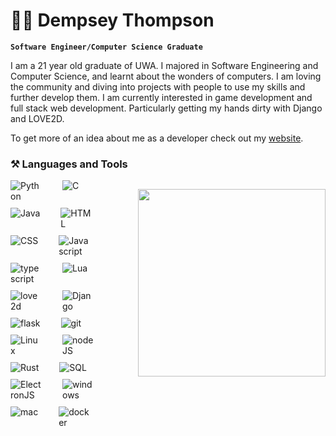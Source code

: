 # 👨‍💻 Dempsey Thompson 

**`Software Engineer/Computer Science Graduate`**

<!-- Bio -->
I am a 21 year old graduate of UWA. I majored in Software Engineering and Computer Science, and learnt about the wonders of computers. I am loving the community and diving into projects with people to use my skills and further develop them. I am currently interested in game development and full stack web development. Particularly getting my hands dirty with Django and LOVE2D.

To get more of an idea about me as a developer check out my <a href="https://d-sons.com">website</a>.

<!-- Development Tool and Language Icons -->
### ⚒️ Languages and Tools
<div style="display:flex; margin-bottom:10px;">
  <div style="max-width:50%; margin-bottom:10px; display:flex; flex-wrap:wrap;">
    <img align="left" alt="Python" style="padding-right:30px; margin-bottom:10px; max-width:50px; max-height:50px;" src="https://cdn.jsdelivr.net/gh/devicons/devicon/icons/python/python-original.svg"/>
    <img align="left" alt="C" style="padding-right:30px; margin-bottom:10px; max-width:50px; max-height:50px;" src="https://cdn.jsdelivr.net/gh/devicons/devicon/icons/c/c-original.svg"/>
    <img align="left" alt="Java" style="padding-right:30px; margin-bottom:10px; max-width:50px; max-height:50px;" src="https://cdn.jsdelivr.net/gh/devicons/devicon/icons/java/java-original.svg"/>
    <img align="left" alt="HTML" style="padding-right:30px; margin-bottom:10px; max-width:50px; max-height:50px;" src="https://cdn.jsdelivr.net/gh/devicons/devicon/icons/html5/html5-original.svg"/>
    <img align="left" alt="CSS" style="padding-right:30px; margin-bottom:10px; max-width:50px; max-height:50px;" src="https://cdn.jsdelivr.net/gh/devicons/devicon/icons/css3/css3-original.svg"/>
    <img align="left" alt="Javascript" style="padding-right:30px; margin-bottom:10px; max-width:50px; max-height:50px;" src="https://cdn.jsdelivr.net/gh/devicons/devicon/icons/javascript/javascript-original.svg"/>
    <img align="left" alt="typescript" style="padding-right:30px; margin-bottom:10px; max-width:50px; max-height:50px;" src="https://cdn-icons-png.flaticon.com/512/5968/5968381.png"/>
    <img align="left" alt="Lua" style="padding-right:30px; margin-bottom:10px; max-width:50px; max-height:50px;" src="https://upload.wikimedia.org/wikipedia/commons/c/cf/Lua-Logo.svg"/>
    <img align="left" alt="love2d" style="padding-right:30px; margin-bottom:10px; max-width:50px; max-height:50px;" src="https://upload.wikimedia.org/wikipedia/commons/thumb/8/8b/L%C3%96VE_app_icon_%280.10.1%29.svg/2048px-L%C3%96VE_app_icon_%280.10.1%29.svg.png" />
    <img align="left" alt="Django" style="padding-right:30px; margin-bottom:10px; max-width:50px; max-height:50px;" src="https://icons.veryicon.com/png/o/business/vscode-program-item-icon/django-1.png"/>
    <img align="left" alt="flask" style="padding-right:30px; margin-bottom:10px; max-width:50px; max-height:50px;" src="https://cdn.iconscout.com/icon/free/png-256/free-flask-51-285137.png?f=webp"/>
    <img align="left" alt="git" style="padding-right:30px; margin-bottom:10px; max-width:50px; max-height:50px;" src="https://cdn.jsdelivr.net/gh/devicons/devicon/icons/git/git-original.svg"/>
    <img align="left" alt="Linux" style="padding-right:30px; margin-bottom:10px; max-width:50px; max-height:50px;" src="https://cdn.jsdelivr.net/gh/devicons/devicon/icons/linux/linux-original.svg"/>
    <img align="left" alt="nodeJS" style="padding-right:30px; margin-bottom:10px; max-width:50px; max-height:50px;" src="https://static-00.iconduck.com/assets.00/node-js-icon-454x512-nztofx17.png"/>
    <img align="left" alt="Rust" style="padding-right:30px; margin-bottom:10px; max-width:50px; max-height:50px;" src="https://miqh.gallerycdn.vsassets.io/extensions/miqh/vscode-language-rust/0.14.0/1536151476041/Microsoft.VisualStudio.Services.Icons.Default"/>
    <img align="left" alt="SQL" style="padding-right:30px; margin-bottom:10px; max-width:50px; max-height:50px;" src="https://cdn-icons-png.flaticon.com/512/4299/4299956.png"/>
    <img align="left" alt="ElectronJS" style="padding-right:30px; margin-bottom:10px; max-width:50px; max-height:50px;" src="https://upload.wikimedia.org/wikipedia/commons/thumb/9/91/Electron_Software_Framework_Logo.svg/1200px-Electron_Software_Framework_Logo.svg.png"/>
    <img align="left" alt="windows" style="padding-right:30px; margin-bottom:10px; max-width:50px; max-height:50px;" src="https://www.freeiconspng.com/thumbs/windows-icon-png/cute-ball-windows-icon-png-16.png"/>
    <img align="left" alt="mac" style="padding-right:30px; margin-bottom:10px; max-width:50px; max-height:50px;" src="https://cdn-icons-png.flaticon.com/512/2/2235.png"/>
    <img align="left" alt="docker" style="padding-right:30px; margin-bottom:10px; max-width:50px; max-height:50px;" src="https://cdn-icons-png.flaticon.com/512/919/919853.png"/>
  </div>
  <p align="center">
      <img height="300" src="https://github-readme-stats.vercel.app/api/top-langs/?username=demstar16&theme=transparent">
  </p>
</div>